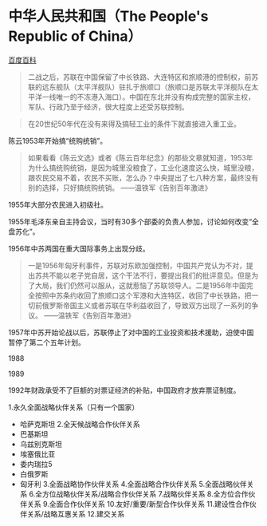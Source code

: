 # 中华人民共和国（The People's Republic of China）

[百度百科](https://baike.baidu.com/item/%E4%B8%AD%E5%8D%8E%E4%BA%BA%E6%B0%91%E5%85%B1%E5%92%8C%E5%9B%BD/106554)


>二战之后，苏联在中国保留了中长铁路、大连特区和旅顺港的控制权，前苏联的远东舰队（太平洋舰队）驻扎于旅顺口（旅顺口是苏联太平洋舰队在太平洋一线唯一的不冻港入海口）。中国在东北并没有构成完整的国家主权，军队、行政乃至于经济，很大程度上还受苏联控制。

>在20世纪50年代在没有来得及搞轻工业的条件下就直接进入重工业。

陈云1953年开始搞“统购统销”。

>如果看看《陈云文选》或者《陈云百年纪念》的那些文章就知道，1953年为什么搞统购统销，是因为城里没粮食了，工业化速度这么快，城里没粮，跟农民交易不着，农民不买账，怎么办？中央提出了七八种方案，最终没有别的选择，只好搞统购统销。 ——温铁军《告别百年激进》

1955年大部分农民进入初级社。

1955年毛泽东亲自主持会议，当时有30多个部委的负责人参加，讨论如何改变“全盘苏化”。

1956年中苏两国在重大国际事务上出现分歧。

> 一是1956年匈牙利事件，苏联对东欧加强控制，中国共产党认为不对，提出苏共不能以老子党自居，这个干法不行，要提出我们的批评意见。但是为了大局，我们仍然可以服从，这就惹恼了苏联领导人。二是1956年中国完全按照中苏条约收回了旅顺口这个军港和大连特区，收回了中长铁路，把一切前俄罗斯帝国主义或者苏联在华利益收回了，导致双方出现了一系列的争议。 ——温铁军《告别百年激进》

1957年中苏开始论战以后，苏联停止了对中国的工业投资和技术援助，迫使中国暂停了第二个五年计划。

1988

1989

1992年财政承受不了巨额的对票证经济的补贴，中国政府才放弃票证制度。


1.永久全面战略伙伴关系（只有一个国家）
- 哈萨克斯坦
2.全天候战略合作伙伴关系
- 巴基斯坦
- 乌兹别克斯坦
- 埃塞俄比亚
- 委内瑞拉5
- 白俄罗斯
- 匈牙利
3.全面战略协作伙伴关系
4.全面战略合作伙伴关系
5.全面战略伙伴关系
6.全方位战略伙伴关系/战略合作伙伴关系
7.战略伙伴关系
8.全方位合作伙伴关系
9.全面合作伙伴关系
10.友好/重要/新型合作伙伴关系
11.建设性合作伙伴关系/战略互惠关系
12.建交关系